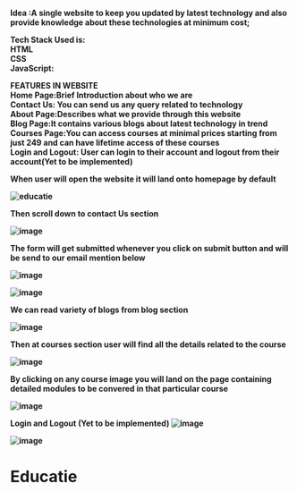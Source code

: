 
<b>Idea <b>:A single website to keep you updated by latest technology and also provide knowledge about these technologies at minimum cost;

Tech Stack Used is: <br>
<b> HTML </b> <br>
<b> CSS </b> <br>
<b>JavaScript<b>: <br>

FEATURES IN WEBSITE <br>
Home Page:Brief Introduction about who we are <br>
Contact Us: You can send us any query related to technology <br>
About Page:Describes what we provide through this website <br>
Blog Page:It contains various blogs about latest technology in trend <br>
Courses Page:You can access courses at minimal prices starting from just 249 and can have lifetime access of these courses <br>
Login and Logout: User can login  to their account and logout from their account(Yet to be implemented) <br>

When user will open the website it will land onto homepage by default <br>

![educatie](https://github.com/AYUSHIMAHAJAN/Educatie/assets/96366141/37cab150-b9d9-4650-a084-97f95c5f4b0e)

Then scroll down to contact Us section

 ![image](https://github.com/AYUSHIMAHAJAN/Educatie/assets/96366141/8869e5a4-5c4a-42b2-95cf-8a9a9bb6cdd3)

 The form will get submitted whenever you click on submit button and will be send to our email mention below

 ![image](https://github.com/AYUSHIMAHAJAN/Educatie/assets/96366141/ecbedf5b-789a-42b9-b04f-bf5b0d22a75a)
 
![image](https://github.com/AYUSHIMAHAJAN/Educatie/assets/96366141/d9589d5b-5450-4431-850c-5bb98c7cb3b1)

We can read variety of blogs from blog section

![image](https://github.com/AYUSHIMAHAJAN/Educatie/assets/96366141/f8ab555a-6ce1-4522-a9b4-28f7c1edc7be)


Then at courses section user will find all the details related to the course

![image](https://github.com/AYUSHIMAHAJAN/Educatie/assets/96366141/0f0f0bff-65ff-43e7-aa41-b5f2f9383dd6)

By clicking on any course image you will land on the page containing detailed modules to be convered in that particular course

![image](https://github.com/AYUSHIMAHAJAN/Educatie/assets/96366141/90cdd91e-7940-4326-9d42-0f16c56c8e9d)


Login and Logout (Yet to be implemented)
![image](https://github.com/AYUSHIMAHAJAN/Educatie/assets/96366141/93f519a5-1bf7-4fea-a670-89adf2f21c61)

![image](https://github.com/AYUSHIMAHAJAN/Educatie/assets/96366141/7fdd2447-6099-44e3-9578-dafc8138bd1c)


 











# Educatie
